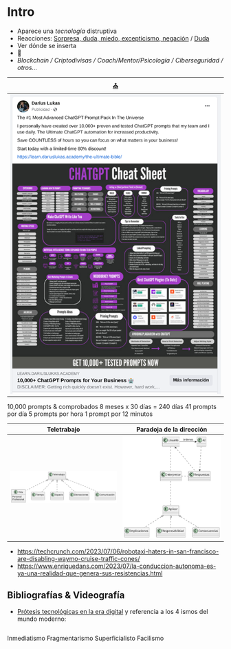 # Intro
<!-- TODO #2 Mejorar el hilo de lo comentado. Poner una referencia a edans y la idea de "no se puede detener el avance de la tecnología -->
<!-- TODO #3 Un enlace a los ismos de denegri también estaría bien  -->

- Aparece una *tecnología* distruptiva
- Reacciones: [Sorpresa, duda, miedo, excepticismo, negación](https://docs.google.com/presentation/d/1UscAlHfjGgg4pPzz_p0V1eX18R74DRlvTtMXsbLVtI0/edit?usp=sharing) / [Duda](https://twitter.com/Culture_Crit/status/1689685381283815435)
- Ver dónde se inserta
- 💨
- *Blockchain / Criptodivisas / Coach/Mentor/Psicología / Ciberseguridad / otros...*

|[⛪](https://learn.dariuslukas.academy/the-ultimate-bible/)
|-|
|![](/imagenes/bibliaChatGPT.png)|
10,000 prompts & comprobados
8 meses x 30 días = 240 días
41 prompts por día
5 prompts por hora
1 prompt por 12 minutos

|Teletrabajo|Paradoja de la dirección|
|-|-|
![](/imagenes/modelosUML/introTeletrabajo.svg)|![](/imagenes/modelosUML/introDireccion.svg)

- https://techcrunch.com/2023/07/06/robotaxi-haters-in-san-francisco-are-disabling-waymo-cruise-traffic-cones/
- https://www.enriquedans.com/2023/07/la-conduccion-autonoma-es-ya-una-realidad-que-genera-sus-resistencias.html

## Bibliografías & Videografía

- [Prótesis tecnológicas en la era digital](https://www.youtube.com/watch?v=L1_Y-CkBIvU) y referencia a los 4 ismos del mundo moderno:

| |
|-|
Inmediatismo
Fragmentarismo
Superficialisto
Facilismo

